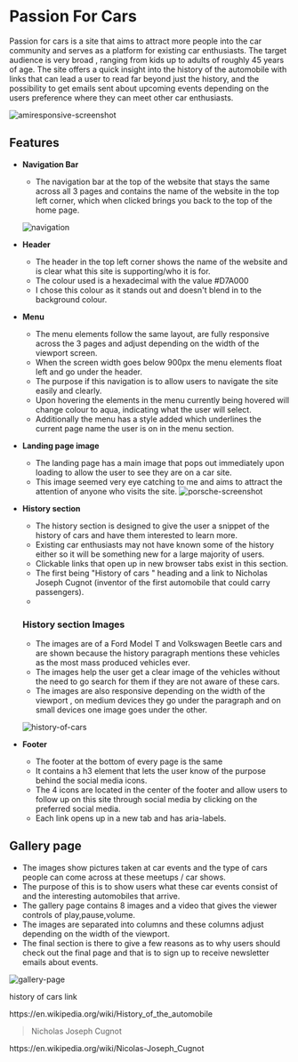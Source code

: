 # Passion For Cars

Passion for cars is a site that aims to attract more people into the car community and serves as a platform for existing car enthusiasts. The target audience is very broad , ranging from kids up to adults of roughly 45 years of age. The site offers a quick insight into the history of the automobile with links that can lead a user to read far beyond just the history, and the possibility to get emails sent about upcoming events depending on the users preference where they can meet other car enthusiasts.

   ![amiresponsive-screenshot](https://user-images.githubusercontent.com/97538312/162216382-1689c6d6-5645-4d0e-be8e-bec141827149.jpg)


## Features
- __Navigation Bar__
  
  - The navigation bar at the top of the website that stays the same across all 3 pages and contains the name of the website in the top left corner,
  which when clicked brings you back to the top of the home page.
   
   ![navigation](https://user-images.githubusercontent.com/97538312/162248981-ce35de63-53a0-4f70-ab70-3d4a750cbac1.jpg)

- __Header__
  - The header in the top left corner shows the name of the website and is clear what this site is supporting/who it is for.
  - The colour used is a hexadecimal with the value #D7A000
  - I chose this colour as it stands out and doesn't blend in to the background colour.

- __Menu__
  - The menu elements follow the same layout, are fully responsive across the 3 pages and adjust depending on the width of the viewport screen.
  - When the screen width goes below 900px the menu elements float left and go under the header.
  - The purpose if this navigation is to allow users to navigate the site easily and clearly.
  - Upon hovering the elements in the menu currently being hovered will change colour to aqua, indicating what the user will select.
  - Additionally the menu has a style added which underlines the current page name the user is on in the menu section.
        
   
   
 - __Landing page image__

   - The landing page has a main image that pops out immediately upon loading to allow the user to see they are on a car site.
   - This image seemed very eye catching to me and aims to attract the attention of anyone who visits the site.
    ![porsche-screenshot](https://user-images.githubusercontent.com/97538312/162434837-c1221453-4a64-4251-a69d-4ff9b6f84e5c.jpg)
    
- __History section__
   - The history section is designed to give the user a snippet of the history of cars and have them interested to learn more. 
   - Existing car enthusiasts may not have known some of the history either so it will be something new for a large majority of users.
   - Clickable links that open up in new browser tabs exist in this section.
   - The first being "History of cars " heading and a link to Nicholas Joseph Cugnot (inventor of the first automobile that could carry passengers).
   - 
   ### History section Images
   - The images are of a Ford Model T and Volkswagen Beetle cars and are shown because the history paragraph mentions these vehicles as the most mass produced vehicles ever.
   - The images help the user get a clear image of the vehicles without the need to go search for them if they are not aware of these cars.
   - The images are also responsive depending on the width of the viewport , on medium devices they go under the paragraph and on small devices one image goes under the other.
   
   ![history-of-cars](https://user-images.githubusercontent.com/97538312/162568139-ba18e9f8-8c98-4d17-a225-a53d21d01c0c.jpg)

- __Footer__
   - The footer at the bottom of every page is the same 
   - It contains a h3 element that lets the user know of the purpose behind the social media icons.
   - The 4 icons are located in the center of the footer and allow users to follow up on this site through social media by clicking on the preferred social media.
   - Each link opens up in a new tab and has aria-labels.
 
## Gallery page
   - The images show pictures taken at car events and the type of cars people can come across at these meetups / car shows.
   - The purpose of this is to show users what these car events consist of and the interesting automobiles that arrive.
   - The gallery page contains 8 images and a video that gives the viewer controls of play,pause,volume.
   - The images are separated into columns and these columns adjust depending on the width of the viewport.
   - The final section is there to give a few reasons as to why users should check out the final page and that is to sign up to receive newsletter emails about events.
   
   ![gallery-page](https://user-images.githubusercontent.com/97538312/162588592-7a9e6000-893a-4571-97db-c4cca31ce1ed.jpg)

    

history of cars link
<p>https://en.wikipedia.org/wiki/History_of_the_automobile</p>

>Nicholas Joseph Cugnot
<p>https://en.wikipedia.org/wiki/Nicolas-Joseph_Cugnot</p>

